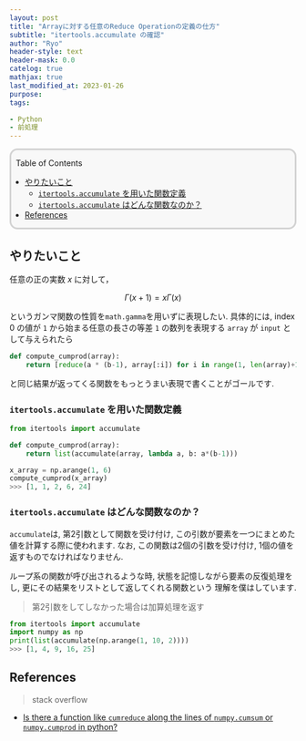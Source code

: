 ```yaml
---
layout: post
title: "Arrayに対する任意のReduce Operationの定義の仕方"
subtitle: "itertools.accumulate の確認"
author: "Ryo"
header-style: text
header-mask: 0.0
catelog: true
mathjax: true
last_modified_at: 2023-01-26
purpose: 
tags:

- Python
- 前処理
---
```


<div style='border-radius: 1em; border-style:solid; border-color:#D3D3D3; background-color:#F8F8F8'>
<p class="h4">&nbsp;&nbsp;Table of Contents</p>
<!-- START doctoc generated TOC please keep comment here to allow auto update -->
<!-- DON'T EDIT THIS SECTION, INSTEAD RE-RUN doctoc TO UPDATE -->

- [やりたいこと](#%E3%82%84%E3%82%8A%E3%81%9F%E3%81%84%E3%81%93%E3%81%A8)
  - [`itertools.accumulate` を用いた関数定義](#itertoolsaccumulate-%E3%82%92%E7%94%A8%E3%81%84%E3%81%9F%E9%96%A2%E6%95%B0%E5%AE%9A%E7%BE%A9)
  - [`itertools.accumulate` はどんな関数なのか？](#itertoolsaccumulate-%E3%81%AF%E3%81%A9%E3%82%93%E3%81%AA%E9%96%A2%E6%95%B0%E3%81%AA%E3%81%AE%E3%81%8B)
- [References](#references)

<!-- END doctoc generated TOC please keep comment here to allow auto update -->

</div>

## やりたいこと

任意の正の実数 $x$ に対して，

$$
\Gamma(x+1) = x\Gamma(x)
$$

というガンマ関数の性質を`math.gamma`を用いずに表現したい.
具体的には, index 0 の値が `1` から始まる任意の長さの等差 `1` の数列を表現する `array` が 
`input` として与えられたら

```python
def compute_cumprod(array):
    return [reduce(a * (b-1), array[:i]) for i in range(1, len(array)+1)]
```

と同じ結果が返ってくる関数をもっとうまい表現で書くことがゴールです.

### `itertools.accumulate` を用いた関数定義

```python
from itertools import accumulate

def compute_cumprod(array):
    return list(accumulate(array, lambda a, b: a*(b-1)))

x_array = np.arange(1, 6)
compute_cumprod(x_array)
>>> [1, 1, 2, 6, 24]
```

### `itertools.accumulate` はどんな関数なのか？

`accumulate`は, 第2引数として関数を受け付け, この引数が要素を一つにまとめた値を計算する際に使われます.
なお, この関数は2個の引数を受け付け, 1個の値を返すものでなければなりません.

ループ系の関数が呼び出されるような時, 状態を記憶しながら要素の反復処理をし, 更にその結果をリストとして返してくれる関数という
理解を僕はしています.

> 第2引数をしてしなかった場合は加算処理を返す

```python
from itertools import accumulate
import numpy as np
print(list(accumulate(np.arange(1, 10, 2))))
>>> [1, 4, 9, 16, 25]
```


## References

> stack overflow

- [Is there a function like `cumreduce` along the lines of `numpy.cumsum` or `numpy.cumprod` in python?](https://stackoverflow.com/questions/57797301/is-there-a-function-like-cumreduce-along-the-lines-of-numpy-cumsum-or-numpy)